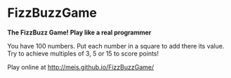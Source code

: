 # FizzBuzzGame
**The FizzBuzz Game! Play like a real programmer**

You have 100 numbers. Put each number in a square to add there its value.
Try to achieve multiples of 3, 5 or 15 to score points!

Play online at http://meis.github.io/FizzBuzzGame/
